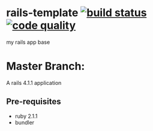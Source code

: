 rails-template [![build status][code climate image]][code climate] [![code quality][test coverage image]][test coverage]
==============

my rails app base

# Master Branch:
A rails 4.1.1 application

## Pre-requisites
* ruby 2.1.1
* bundler

<!-- links -->
[code climate]: https://codeclimate.com/github/richardjoo/rails-template "build status"
[test coverage]: https://codeclimate.com/github/richardjoo/rails-template "code quality"

<!-- images -->
[code climate image]: https://codeclimate.com/github/richardjoo/rails-template/badges/gpa.svg
[test coverage image]: https://codeclimate.com/github/richardjoo/rails-template/badges/coverage.svg